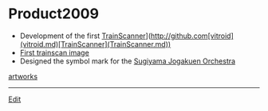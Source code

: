# Product2009


* Development of the first [TrainScanner](TrainScanner.md)](http://github.com[vitroid](vitroid.md)[TrainScanner](TrainScanner.md))
* [First trainscan image](https://www.flickr.com/photos[vitroid](vitroid.md)s/3738207261)
* Designed the symbol mark for the [Sugiyama Jogakuen Orchestra](http://sugioke.wordpress.com/)

[artworks](artworks.md) 




----
[Edit](https://github.com/vitroid/vitroid.github.io/edit/master/MD/Product2009.md)
